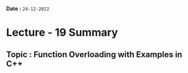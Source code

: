 **Date :** `24-12-2022`
# Lecture - 19 Summary
## Topic : Function Overloading with Examples in C++
